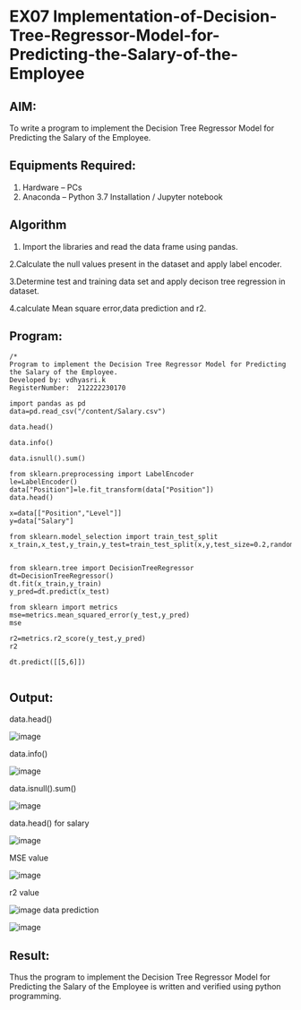 # EX07 Implementation-of-Decision-Tree-Regressor-Model-for-Predicting-the-Salary-of-the-Employee

## AIM:
To write a program to implement the Decision Tree Regressor Model for Predicting the Salary of the Employee.

## Equipments Required:
1. Hardware – PCs
2. Anaconda – Python 3.7 Installation / Jupyter notebook

## Algorithm
1. Import the libraries and read the data frame using pandas.

2.Calculate the null values present in the dataset and apply label encoder.

3.Determine test and training data set and apply decison tree regression in dataset.

4.calculate Mean square error,data prediction and r2.


## Program:
```
/*
Program to implement the Decision Tree Regressor Model for Predicting the Salary of the Employee.
Developed by: vdhyasri.k
RegisterNumber:  212222230170

import pandas as pd
data=pd.read_csv("/content/Salary.csv")

data.head()

data.info()

data.isnull().sum()

from sklearn.preprocessing import LabelEncoder
le=LabelEncoder()
data["Position"]=le.fit_transform(data["Position"])
data.head()

x=data[["Position","Level"]]
y=data["Salary"]

from sklearn.model_selection import train_test_split
x_train,x_test,y_train,y_test=train_test_split(x,y,test_size=0.2,random_state=2)


from sklearn.tree import DecisionTreeRegressor
dt=DecisionTreeRegressor()
dt.fit(x_train,y_train)
y_pred=dt.predict(x_test)

from sklearn import metrics
mse=metrics.mean_squared_error(y_test,y_pred)
mse

r2=metrics.r2_score(y_test,y_pred)
r2

dt.predict([[5,6]])
  
```

## Output:
data.head()

![image](https://github.com/vidhyasrikachapalayam/Implementation-of-Decision-Tree-Regressor-Model-for-Predicting-the-Salary-of-the-Employee/assets/119477817/8aa49f07-7195-4acc-83e3-a07d6482301a)

data.info()

![image](https://github.com/vidhyasrikachapalayam/Implementation-of-Decision-Tree-Regressor-Model-for-Predicting-the-Salary-of-the-Employee/assets/119477817/e9a5d1f3-7313-4fbe-b482-7aeb537225c8)

data.isnull().sum()

![image](https://github.com/vidhyasrikachapalayam/Implementation-of-Decision-Tree-Regressor-Model-for-Predicting-the-Salary-of-the-Employee/assets/119477817/6e54f549-8f09-4065-bfd7-b9ce22ac7ac8)

data.head() for salary

![image](https://github.com/vidhyasrikachapalayam/Implementation-of-Decision-Tree-Regressor-Model-for-Predicting-the-Salary-of-the-Employee/assets/119477817/cb8dad28-427d-4885-896f-2045166954e2)

MSE value

![image](https://github.com/vidhyasrikachapalayam/Implementation-of-Decision-Tree-Regressor-Model-for-Predicting-the-Salary-of-the-Employee/assets/119477817/4612da44-b1e3-4326-8329-8e24e5fc88ae)

r2 value

![image](https://github.com/vidhyasrikachapalayam/Implementation-of-Decision-Tree-Regressor-Model-for-Predicting-the-Salary-of-the-Employee/assets/119477817/834098d3-e378-4ecb-92f5-1c3c2d334e0e)
data prediction


![image](https://github.com/vidhyasrikachapalayam/Implementation-of-Decision-Tree-Regressor-Model-for-Predicting-the-Salary-of-the-Employee/assets/119477817/42d4688e-8bb6-4d71-9cc9-178275938a47)


## Result:
Thus the program to implement the Decision Tree Regressor Model for Predicting the Salary of the Employee is written and verified using python programming.
